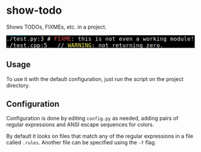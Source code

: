 # show-todo
Shows TODOs, FIXMEs, etc. in a project.

![Screenshot](screenshot.png)

## Usage
To use it with the default configuration, just run the script on the project directory.

## Configuration
Configuration is done by editing `config.py` as needed, adding pairs of regular expressions and ANSI escape sequences for colors.

By default it looks on files that match any of the regular expressions in a file called `.rules`. Another file can be specified using the `-f` flag.
